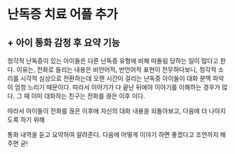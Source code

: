 # 난독증 치료 어플 추가 

##  + 아이 통화 감청 후 요약 기능 

청각적 난독증이 있는 아이들은 다른 난독증 유형에 비해 따돌림 당하는 일이 많다고 한다.
  이유는, 전화로 들리는 내용은 비언어적, 반언어적 표현이 전무하다보니, 청각적 소리를 시각적 심상으로 전환하는데 오랜 시간이 걸리는 난독증 아이들이 대화 문맥 파악이 엄청 느리기 때문이다. 따라서 이야기가 다 끝난 뒤에야 이야기를 이해하는 경우가 많다. 그 때 이미 대화하는 친구는 전화를 끊은 이후 이다. 

따라서 아이들이 전화를 끊은 이후에 자신의 대화 내용을 되돌아보고, 다음에 더 나아지도록 하기 위해 

통화 내역을 듣고 요약하여 알려준다. 
다음에 어떻게 이야기 하면 좋겠다고 조언까지 해주면 굳!